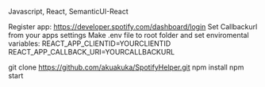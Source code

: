 Javascript, React, SemanticUI-React

Register app: https://developer.spotify.com/dashboard/login
Set Callbackurl from your apps settings
Make .env file to root folder and set enviromental variables: 
REACT_APP_CLIENTID=YOURCLIENTID REACT_APP_CALLBACK_URI=YOURCALLBACKURL

git clone https://github.com/akuakuka/SpotifyHelper.git 
npm install 
npm start
